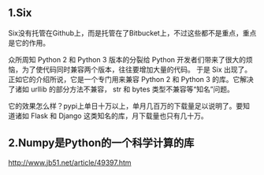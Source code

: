 ## 1.Six

Six没有托管在Github上，而是托管在了Bitbucket上，不过这些都不是重点，重点是它的作用。

众所周知 Python 2 和 Python 3 版本的分裂给 Python 开发者们带来了很大的烦恼，为了使代码同时兼容两个版本，往往要增加大量的代码。 于是 Six 出现了。正如它的介绍所说，它是一个专门用来兼容 Python 2 和 Python 3 的库。它解决了诸如 urllib 的部分方法不兼容， str 和 bytes 类型不兼容等“知名”问题。

它的效果怎么样？pypi上单日十万以上，单月几百万的下载量足以说明了。要知道诸如 Flask 和 Django 这类知名的库，月下载量也只有几十万。


## 2.Numpy是Python的一个科学计算的库

http://www.jb51.net/article/49397.htm



